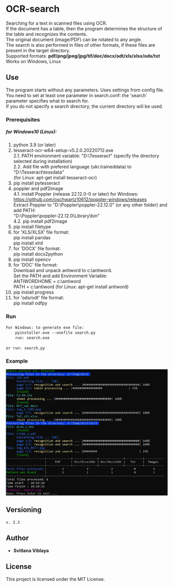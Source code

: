 # OCR-search

Searching for a text in scanned files using OCR.</br>
If the document has a table, then the program determines the structure of the table and recognizes the contents.</br>
The original document (image/PDF) can be rotated to any angle.</br>
The search is also performed in files of other formats, if these files are present in the target directory.</br>
Supported formats: **pdf/png/jpeg/jpg/tif/doc/docx/odt/xls/xlsx/ods/txt**</br>
Works on Windows, Linux 

## Use

The program starts without any parameters. Uses settings from config file.</br>
You need to set at least one parameter in search.conf: the 'search' parameter specifies what to search for.</br>
If you do not specify a search directory, the current directory will be used.

### Prerequisites

##### for Windows10 (Linux):
1. python 3.9 (or later)
2. tesseract-ocr-w64-setup-v5.2.0.20220712.exe</br>
   2.1. PATH environment variable: "D:\Tesseract" (specify the directory selected during installation)</br>
   2.2. Add file with prefered language (ukr.traineddata) to "D:\Tesseract\tessdata"</br>
   (for Linux: apt-get install tesseract-ocr)
3. pip install pytesseract
4. poppler and pdf2image</br>
      4.1. install Poppler (release 22.12.0-0 or later)
        for Windows: <https://github.com/oschwartz10612/poppler-windows/releases></br>
        Extract Poppler to "D:\Poppler\poppler-22.12.0\" (or any other folder) and add PATH:</br>
        "D:\Poppler\poppler-22.12.0\Library\bin"</br>
      4.2. pip install pdf2image
5. pip install filetype
6. for 'XLS/XLSX' file format:</br>
    pip install pandas</br>
    pip install xlrd
7. for 'DOCX' file format:</br>
    pip install docx2python
8. pip install opencv
9. for 'DOC' file format:</br>
    Download and unpack antiword to c:\antiword.</br> 
    Set the PATH and add Environment Variable:</br>
        ANTIWORDHOME = c:\antiword</br>
        PATH = c:\antiword
    (for Linux: apt-get install antiword)
10. pip install progress
11. for 'ods/odt' file format:</br>
    pip install odfpy

### Run
    For Windows: to generate exe file:
        pyinstaller.exe --onefile search.py
        run: search.exe

    or run: search.py

### Example

![example](/screenshot/scrsh.png)


## Versioning
    v. 3.3

## Author
* **Svitlana Viblaya**


## License

This project is licensed under the MIT License.
